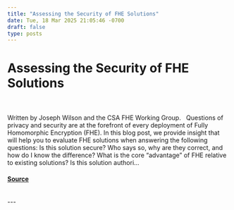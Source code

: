 ```yaml
---
title: "Assessing the Security of FHE Solutions"
date: Tue, 18 Mar 2025 21:05:46 -0700
draft: false
type: posts
---
```

# Assessing the Security of FHE Solutions

<br/>

<br/>
Written by Joseph Wilson and the CSA FHE Working Group.   Questions of privacy and security are at the forefront of every deployment of Fully Homomorphic Encryption (FHE). In this blog post, we provide insight that will help you to evaluate FHE solutions when answering the following questions: Is this solution secure? Who says so, why are they correct, and how do I know the difference? What is the core “advantage” of FHE relative to existing solutions? Is this solution authori...

#### [Source](https://cloudsecurityalliance.org/articles/assessing-the-security-of-fhe-solutions)

<br/>
---
